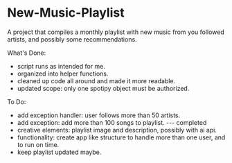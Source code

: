 # New-Music-Playlist
A project that compiles a monthly playlist with new music from you followed artists, and possibly some recommendations.

What's Done:
- script runs as intended for me.
- organized into helper functions.
- cleaned up code all around and made it more readable.
- updated scope: only one spotipy object must be authorized.

To Do:
- add exception handler: user follows more than 50 artists.
- add exception: add more than 100 songs to playlist. --- completed
- creative elements: playlist image and description, possibly with ai api.
- functionality: create app like structure to handle more than one user, and to run on time.
- keep playlist updated maybe.
